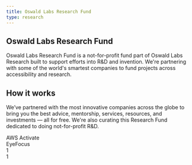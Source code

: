 ```yaml
---
title: Oswald Labs Research Fund
type: research
---
```


<section class="hero pb-5">
    <div class="container">
        <div class="row text-center justify-content-center">
            <div class="col-md-6">
				<h1>Oswald Labs Research Fund</h1>
				<p class="intro-para">Oswald Labs Research Fund is a not-for-profit fund part of Oswald Labs Research built to support efforts into R&amp;D and invention. We're partnering with some of the world's smartest companies to fund projects across accessibility and research.</p>
			</div>
        </div>
    </div>
</section>
<section>
    <div class="container">
        <div class="row">
            <div class="col-md-6 mb-5">
                <h2 class="subheading">How it works</h2>
                <p>We’ve partnered with the most innovative companies across the globe to bring you the best advice, mentorship, services, resources, and investments — all for free. We're also curating this Research Fund dedicated to doing not-for-profit R&amp;D.</p>
            </div>
        </div>
        <div class="row">
            <div class="col-6 col-md-3">AWS Activate</div>
            <div class="col-6 col-md-3">EyeFocus</div>
            <div class="col-6 col-md-3">1</div>
            <div class="col-6 col-md-3">1</div>
        </div>
    </div>
</section>